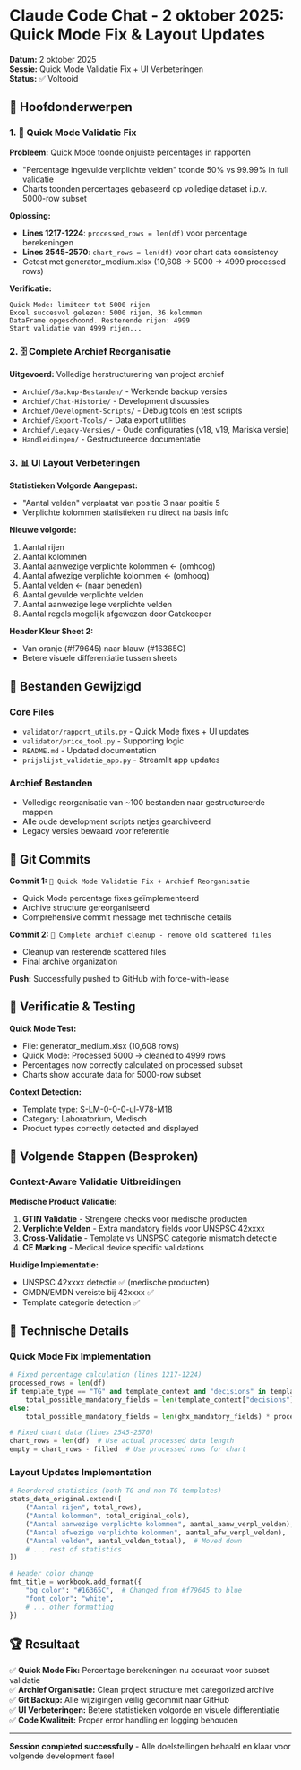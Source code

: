 # Claude Code Chat - 2 oktober 2025: Quick Mode Fix & Layout Updates

**Datum:** 2 oktober 2025  
**Sessie:** Quick Mode Validatie Fix + UI Verbeteringen  
**Status:** ✅ Voltooid

## 🎯 Hoofdonderwerpen

### 1. 🔧 Quick Mode Validatie Fix
**Probleem:** Quick Mode toonde onjuiste percentages in rapporten
- "Percentage ingevulde verplichte velden" toonde 50% vs 99.99% in full validatie
- Charts toonden percentages gebaseerd op volledige dataset i.p.v. 5000-row subset

**Oplossing:**
- **Lines 1217-1224**: `processed_rows = len(df)` voor percentage berekeningen
- **Lines 2545-2570**: `chart_rows = len(df)` voor chart data consistency
- Getest met generator_medium.xlsx (10,608 → 5000 → 4999 processed rows)

**Verificatie:**
```
Quick Mode: limiteer tot 5000 rijen
Excel succesvol gelezen: 5000 rijen, 36 kolommen
DataFrame opgeschoond. Resterende rijen: 4999
Start validatie van 4999 rijen...
```

### 2. 🗄️ Complete Archief Reorganisatie
**Uitgevoerd:** Volledige herstructurering van project archief
- `Archief/Backup-Bestanden/` - Werkende backup versies  
- `Archief/Chat-Historie/` - Development discussies
- `Archief/Development-Scripts/` - Debug tools en test scripts
- `Archief/Export-Tools/` - Data export utilities
- `Archief/Legacy-Versies/` - Oude configuraties (v18, v19, Mariska versie)
- `Handleidingen/` - Gestructureerde documentatie

### 3. 📊 UI Layout Verbeteringen
**Statistieken Volgorde Aangepast:**
- "Aantal velden" verplaatst van positie 3 naar positie 5
- Verplichte kolommen statistieken nu direct na basis info

**Nieuwe volgorde:**
1. Aantal rijen
2. Aantal kolommen  
3. Aantal aanwezige verplichte kolommen ← (omhoog)
4. Aantal afwezige verplichte kolommen ← (omhoog)
5. Aantal velden ← (naar beneden)
6. Aantal gevulde verplichte velden
7. Aantal aanwezige lege verplichte velden
8. Aantal regels mogelijk afgewezen door Gatekeeper

**Header Kleur Sheet 2:**
- Van oranje (#f79645) naar blauw (#16365C)
- Betere visuele differentiatie tussen sheets

## 📁 Bestanden Gewijzigd

### Core Files
- `validator/rapport_utils.py` - Quick Mode fixes + UI updates
- `validator/price_tool.py` - Supporting logic  
- `README.md` - Updated documentation
- `prijslijst_validatie_app.py` - Streamlit app updates

### Archief Bestanden
- Volledige reorganisatie van ~100 bestanden naar gestructureerde mappen
- Alle oude development scripts netjes gearchiveerd
- Legacy versies bewaard voor referentie

## 🚀 Git Commits

**Commit 1:** `🔧 Quick Mode Validatie Fix + Archief Reorganisatie`
- Quick Mode percentage fixes geïmplementeerd
- Archive structure gereorganiseerd
- Comprehensive commit message met technische details

**Commit 2:** `🧹 Complete archief cleanup - remove old scattered files`
- Cleanup van resterende scattered files
- Final archive organization

**Push:** Successfully pushed to GitHub with force-with-lease

## 🧪 Verificatie & Testing

**Quick Mode Test:**
- File: generator_medium.xlsx (10,608 rows)
- Quick Mode: Processed 5000 → cleaned to 4999 rows  
- Percentages now correctly calculated on processed subset
- Charts show accurate data for 5000-row subset

**Context Detection:**
- Template type: S-LM-0-0-0-ul-V78-M18
- Category: Laboratorium, Medisch  
- Product types correctly detected and displayed

## 🔮 Volgende Stappen (Besproken)

### Context-Aware Validatie Uitbreidingen
**Medische Product Validatie:**
1. **GTIN Validatie** - Strengere checks voor medische producten
2. **Verplichte Velden** - Extra mandatory fields voor UNSPSC 42xxxx
3. **Cross-Validatie** - Template vs UNSPSC categorie mismatch detectie
4. **CE Marking** - Medical device specific validations

**Huidige Implementatie:**
- UNSPSC 42xxxx detectie ✅ (medische producten)
- GMDN/EMDN vereiste bij 42xxxx ✅
- Template categorie detection ✅

## 📝 Technische Details

### Quick Mode Fix Implementation
```python
# Fixed percentage calculation (lines 1217-1224)
processed_rows = len(df)
if template_type == "TG" and template_context and "decisions" in template_context:
    total_possible_mandatory_fields = len(template_context["decisions"]["mandatory_list"]) * processed_rows
else:
    total_possible_mandatory_fields = len(ghx_mandatory_fields) * processed_rows

# Fixed chart data (lines 2545-2570)  
chart_rows = len(df)  # Use actual processed data length
empty = chart_rows - filled  # Use processed rows for chart
```

### Layout Updates Implementation
```python
# Reordered statistics (both TG and non-TG templates)
stats_data_original.extend([
    ("Aantal rijen", total_rows),
    ("Aantal kolommen", total_original_cols),
    ("Aantal aanwezige verplichte kolommen", aantal_aanw_verpl_velden),  # Moved up
    ("Aantal afwezige verplichte kolommen", aantal_afw_verpl_velden),    # Moved up  
    ("Aantal velden", aantal_velden_totaal),  # Moved down
    # ... rest of statistics
])

# Header color change
fmt_title = workbook.add_format({
    "bg_color": "#16365C",  # Changed from #f79645 to blue
    "font_color": "white",
    # ... other formatting
})
```

## 🏆 Resultaat

✅ **Quick Mode Fix:** Percentage berekeningen nu accuraat voor subset validatie  
✅ **Archief Organisatie:** Clean project structure met categorized archive  
✅ **Git Backup:** Alle wijzigingen veilig gecommit naar GitHub  
✅ **UI Verbeteringen:** Betere statistieken volgorde en visuele differentiatie  
✅ **Code Kwaliteit:** Proper error handling en logging behouden  

---

**Session completed successfully** - Alle doelstellingen behaald en klaar voor volgende development fase!